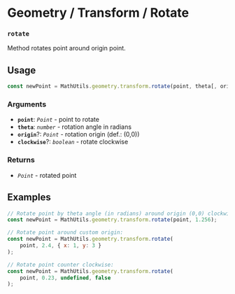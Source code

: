 Geometry / Transform / Rotate
=============================

### `rotate`

Method rotates point around origin point.


Usage
-----

```js
const newPoint = MathUtils.geometry.transform.rotate(point, theta[, origin, clockwise]);
```


### Arguments

* **`point`**: *`Point`* - point to rotate
* **`theta`**: *`number`* - rotation angle in radians
* **`origin`**?: *`Point`* - rotation origin (def.: (0,0))
* **`clockwise`**?: *`boolean`* - rotate clockwise


### Returns

* *`Point`* - rotated point


Examples
--------

```js
// Rotate point by theta angle (in radians) around origin (0,0) clockwise:
const newPoint = MathUtils.geometry.transform.rotate(point, 1.256);

// Rotate point around custom origin:
const newPoint = MathUtils.geometry.transform.rotate(
	point, 2.4, { x: 1, y: 3 }
);

// Rotate point counter clockwise:
const newPoint = MathUtils.geometry.transform.rotate(
	point, 0.23, undefined, false
);
```
